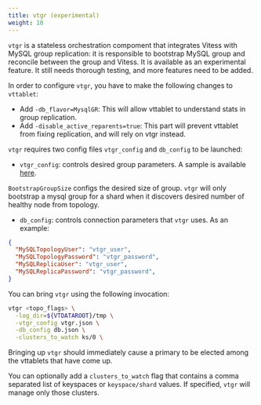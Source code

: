 ```yaml
---
title: vtgr (experimental)
weight: 10
---
```


`vtgr` is a stateless orchestration compoment that integrates Vitess with MySQL group replication: it is responsible to bootstrap MySQL group and reconcile between the group and Vitess. It is available as an experimental feature. It still needs thorough testing, and more features need to be added.

In order to configure `vtgr`, you have to make the following changes to `vttablet`:

* Add `-db_flavor=MysqlGR`: This will allow vttablet to understand stats in group replication.
* Add `-disable_active_reparents=true`: This part will prevent vttablet from fixing replication, and will rely on vtgr instead.

`vtgr` requires two config files `vtgr_config` and `db_config` to be launched:

* `vtgr_config`: controls desired group parameters. A sample is available [here](https://github.com/vitessio/vitess/blob/main/go/vt/vtgr/config/vtgr_config.json).

`BootstrapGroupSize` configs the desired size of group. `vtgr` will only bootstrap a mysql group for a shard when it discovers desired number of healthy node from topology.

* `db_config`: controls connection parameters that `vtgr` uses. As an example:

```json
{
  "MySQLTopologyUser": "vtgr_user",
  "MySQLTopologyPassword": "vtgr_password",
  "MySQLReplicaUser": "vtgr_user",
  "MySQLReplicaPassword": "vtgr_password",
}
```

You can bring `vtgr` using the following invocation:

```sh
vtgr <topo_flags> \
  -log_dir=${VTDATAROOT}/tmp \
  -vtgr_config vtgr.json \
  -db_config db.json \
  -clusters_to_watch ks/0 \
 ```

Bringing up `vtgr` should immediately cause a primary to be elected among the vttablets that have come up.

You can optionally add a `clusters_to_watch` flag that contains a comma separated list of keyspaces or `keyspace/shard` values. If specified, `vtgr` will manage only those clusters.
